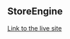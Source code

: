 ## StoreEngine

[Link to the live site](http://daughterofstoreengine.herokuapp.com/ "Daughter of Store Engine")